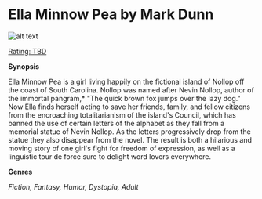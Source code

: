 # Ella Minnow Pea by Mark Dunn

![alt text](bookimages/ellaminnowpea-image.png)

<ins> Rating: TBD </ins>

**Synopsis**

Ella Minnow Pea is a girl living happily on the fictional island of Nollop off the coast of South Carolina. Nollop was named after Nevin Nollop, author of the immortal pangram,* "The quick brown fox jumps over the lazy dog." Now Ella finds herself acting to save her friends, family, and fellow citizens from the encroaching totalitarianism of the island's Council, which has banned the use of certain letters of the alphabet as they fall from a memorial statue of Nevin Nollop. As the letters progressively drop from the statue they also disappear from the novel. The result is both a hilarious and moving story of one girl's fight for freedom of expression, as well as a linguistic tour de force sure to delight word lovers everywhere.

**Genres**

*Fiction, Fantasy, Humor, Dystopia, Adult*